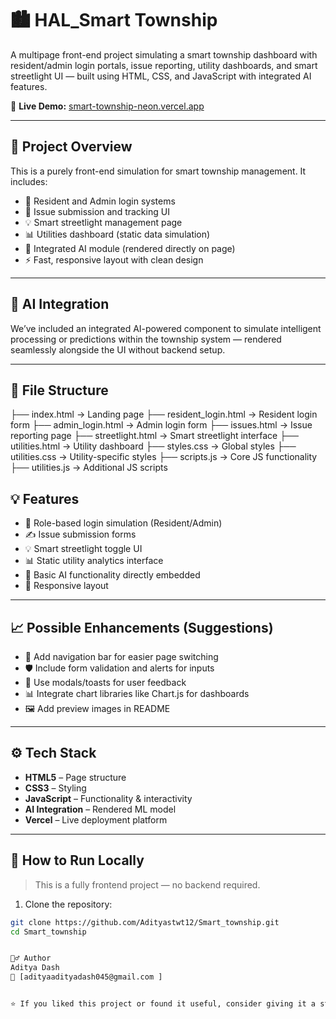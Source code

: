 # 🏙️  HAL_Smart Township

A multipage front-end project simulating a smart township dashboard with resident/admin login portals, issue reporting, utility dashboards, and smart streetlight UI — built using HTML, CSS, and JavaScript with integrated AI features.

🔗 **Live Demo:** [smart-township-neon.vercel.app](https://smart-township-neon.vercel.app)

---

## 📌 Project Overview

This is a purely front-end simulation for smart township management. It includes:

- 🔐 Resident and Admin login systems
- 📝 Issue submission and tracking UI
- 💡 Smart streetlight management page
- 📊 Utilities dashboard (static data simulation)
- 🤖 Integrated AI module (rendered directly on page)
- ⚡ Fast, responsive layout with clean design

---

## 🧠 AI Integration

We’ve included an integrated AI-powered component to simulate intelligent processing or predictions within the township system — rendered seamlessly alongside the UI without backend setup.

---

## 📁 File Structure
├── index.html → Landing page
├── resident_login.html → Resident login form
├── admin_login.html → Admin login form
├── issues.html → Issue reporting page
├── streetlight.html → Smart streetlight interface
├── utilities.html → Utility dashboard
├── styles.css → Global styles
├── utilities.css → Utility-specific styles
├── scripts.js → Core JS functionality
├── utilities.js → Additional JS scripts



## 💡 Features

- 👥 Role-based login simulation (Resident/Admin)
- ✍️ Issue submission forms
- 💡 Smart streetlight toggle UI
- 📊 Static utility analytics interface
- 🤖 Basic AI functionality directly embedded
- 📱 Responsive layout

---

## 📈 Possible Enhancements (Suggestions)

- 🔄 Add navigation bar for easier page switching
- 🛡️ Include form validation and alerts for inputs
- 🎨 Use modals/toasts for user feedback
- 📊 Integrate chart libraries like Chart.js for dashboards
- 🖼️ Add preview images in README

---

## ⚙️ Tech Stack

- **HTML5** – Page structure  
- **CSS3** – Styling  
- **JavaScript** – Functionality & interactivity  
- **AI Integration** – Rendered ML model  
- **Vercel** – Live deployment platform  

---

## 🚀 How to Run Locally

> This is a fully frontend project — no backend required.

1. Clone the repository:
```bash
git clone https://github.com/Adityastwt12/Smart_township.git
cd Smart_township


🙋‍♂️ Author
Aditya Dash
📧 [adityaadityadash045@gmail.com ] 


⭐ If you liked this project or found it useful, consider giving it a star!
















